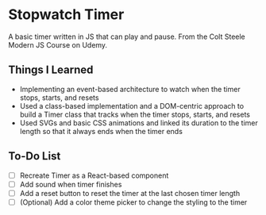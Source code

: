 # Stopwatch Timer
A basic timer written in JS that can play and pause. From the Colt Steele Modern JS Course on Udemy.

## Things I Learned
* Implementing an event-based architecture to watch when the timer stops, starts, and resets
* Used a class-based implementation and a DOM-centric approach to build a Timer class that tracks when the timer stops, starts, and resets
* Used SVGs and basic CSS animations and linked its duration to the timer length so that it always ends when the timer ends

## To-Do List
- [ ] Recreate Timer as a React-based component
- [ ] Add sound when timer finishes
- [ ] Add a reset button to reset the timer at the last chosen timer length
- [ ] \(Optional) Add a color theme picker to change the styling to the timer
